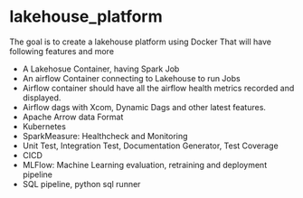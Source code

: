 # lakehouse_platform

The goal is to create a lakehouse platform using Docker That will have following features and more
- A Lakehosue Container, having Spark Job
- An airflow Container connecting to Lakehouse to run Jobs
- Airflow container should have all the airflow health metrics recorded and displayed.
- Airflow dags with Xcom, Dynamic Dags and other latest features.
- Apache Arrow data Format
- Kubernetes
- SparkMeasure: Healthcheck and Monitoring
- Unit Test, Integration Test, Documentation Generator, Test Coverage
- CICD
- MLFlow: Machine Learning evaluation, retraining and deployment pipeline
- SQL pipeline, python sql runner
